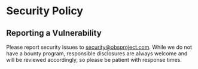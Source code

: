 # Security Policy

## Reporting a Vulnerability
Please report security issues to [security@obsproject.com](mailto:security@obsproject.com). While we do not have a bounty program, responsible disclosures are always welcome and will be reviewed accordingly, so please be patient with response times.
